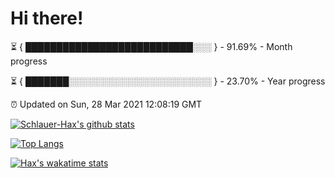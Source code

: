 # Hi there!

⏳ { ███████████████████████████░░░ } - 91.69% - Month progress

⏳ { ███████░░░░░░░░░░░░░░░░░░░░░░░ } - 23.70% - Year progress

⏰ Updated on Sun, 28 Mar 2021 12:08:19 GMT


[![Schlauer-Hax's github stats](https://github-readme-stats.vercel.app/api?username=Schlauer-Hax&show_icons=true&theme=dark&count_private=true)](https://github.com/Schlauer-Hax)


[![Top Langs](https://github-readme-stats.vercel.app/api/top-langs/?username=Schlauer-Hax&layout=compact&theme=dark)](https://github.com/Schlauer-Hax?tab=repositories)


[![Hax's wakatime stats](https://github-readme-stats.vercel.app/api/wakatime?username=Hax&theme=dark)](https://wakatime.com/@Hax)

